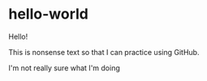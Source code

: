 # hello-world

Hello!

This is nonsense text so that I can practice using GitHub.

I'm not really sure what I'm doing
